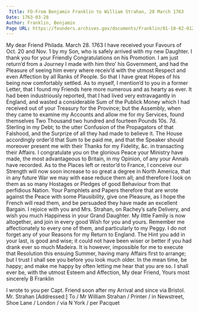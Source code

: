 ```yaml
---
 Title: FO-From Benjamin Franklin to William Strahan, 28 March 1763
Date: 1763-03-28
Author: Franklin, Benjamin
Page URL: https://founders.archives.gov/documents/Franklin/01-10-02-0124
---
```


My dear Friend
Philada. March 28. 1763
I have received your Favours of Oct. 20 and Nov. 1 by my Son, who is safely arrived with my new Daughter. I thank you for your Friendly Congratulations on his Promotion. I am just return’d from a Journey I made with him thro’ his Government, and had the Pleasure of seeing him every where receiv’d with the utmost Respect and even Affection by all Ranks of People. So that I have great Hopes of his being now comfortably settled.
As to myself, I mention’d to you in a former Letter, that I found my Friends here more numerous and as hearty as ever. It had been industriously reported, that I had lived very extravagantly in England, and wasted a considerable Sum of the Publick Money which I had received out of your Treasury for the Province; but the Assembly, when they came to examine my Accounts and allow me for my Services, found themselves Two Thousand two hundred and fourteen Pounds 10s. 7d. Sterling in my Debt; to the utter Confusion of the Propagators of that Falshood, and the Surprize of all they had made to believe it. The House accordingly order’d that Sum to be paid me, and that the Speaker should moreover present me with their Thanks for my Fidelity, &c. in transacting their Affairs.
I congratulate you on the glorious Peace your Ministry have made, the most advantageous to Britain, in my Opinion, of any your Annals have recorded. As to the Places left or restor’d to France, I conceive our Strength will now soon increase to so great a degree in North America, that in any future War we may with ease reduce them all; and therefore I look on them as so many Hostages or Pledges of good Behaviour from that perfidious Nation. Your Pamphlets and Papers therefore that are wrote against the Peace with some Plausibility, give one Pleasure, as I hope the French will read them, and be persuaded they have made an excellent Bargain.
I rejoice with you and Mrs. Strahan, on Rachey’s safe Delivery, and wish you much Happiness in your Grand Daughter. My little Family is now altogether, and join in every good Wish for you and yours. Remember me affectionately to every one of them, and particularly to my Peggy.
I do not forget any of your Reasons for my Return to England. The Hint you add in your last, is good and wise; it could not have been wiser or better if you had drank ever so much Madeira. It is however, impossible for me to execute that Resolution this ensuing Summer, having many Affairs first to arrange; but I trust I shall see you before you look much older.
In the mean time, be happy; and make me happy by often letting me hear that you are so. I shall ever be, with the utmost Esteem and Affection, My dear Friend, Yours most sincerely
B Franklin


I wrote to you per Capt. Friend soon after my Arrival and since via Bristol.
Mr. Strahan
 [Addressed:] To / Mr William Strahan / Printer / in Newstreet, Shoe Lane / London / via N York / per Pacquet

